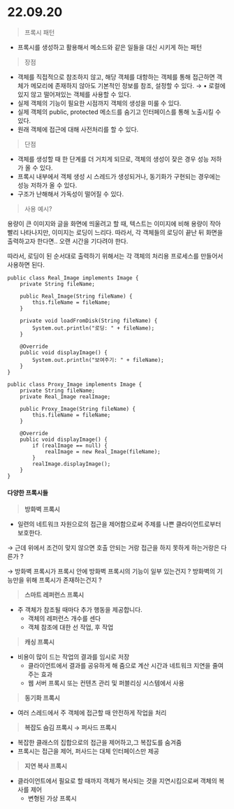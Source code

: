 # 22.09.20

> 프록시 패턴

* 프록시를 생성하고 활용해서 메소드와 같은 일들을 대신 시키게 하는 패턴

> 장점

* 객체를 직접적으로 참조하지 않고, 해당 객체를 대항하는 객체를 통해 접근하면 객체가 메모리에 존재하지 않아도 기본적인 정보를 참조, 설정할 수 있다. → • 로컬에 있지 않고 떨어져있는 객체를 사용할 수 있다.
* 실제 객체의 기능이 필요한 시점까지 객체의 생성을 미룰 수 있다.
* 실제 객체의 public, protected 메소드를 숨기고 인터페이스를 통해 노출시킬 수 있다.
* 원래 객체에 접근에 대해 사전처리를 할 수 있다.

> 단점

* 객체를 생성할 때 한 단계를 더 거치게 되므로, 객체의 생성이 잦은 경우 성능 저하가 올 수 있다.
* 프록시 내부에서 객체 생성 시 스레드가 생성되거나, 동기화가 구현되는 경우에는 성능 저하가 올 수 있다.
* 구조가 난해해서 가독성이 떨어질 수 있다.

> 사용 예시?

용량이 큰 이미지와 글을 화면에 띄울려고 할 때, 텍스트는 이미지에 비해 용량이 작아 빨리 나타나지만, 이미지는 로딩이 느리다. 따라서, 각 객체들의 로딩이 끝난 뒤 화면을 출력하고자 한다면.. 오랜 시간을 기다려야 한다.

따라서, 로딩이 된 순서대로 출력하기 위해서는 각 객체의 처리용 프로세스를 만들어서 사용하면 된다.

```
public class Real_Image implements Image {
	private String fileName;
    
    public Real_Image(String fileName) {
    	this.fileName = fileName;
    }
    
    private void loadFromDisk(String fileName) {
    	System.out.println("로딩: " + fileName);
    }
    
    @Override
    public void displayImage() {
        System.out.println("보여주기: " + fileName);
    }
}
```

```
public class Proxy_Image implements Image {
    private String fileName;
    private Real_Image realImage;
    
    public Proxy_Image(String fileName) {
    	this.fileName = fileName;
    }
    
    @Override
    public void displayImage() {
    	if (realImage == null) {
        	realImage = new Real_Image(fileName);
        }
        realImage.displayImage();
    }
}
```

#### 다양한 프록시들

> **방화벽 프록시**

* 일련의 네트워크 자원으로의 접근을 제어함으로써 주제를 나쁜 클라이언트로부터 보호한다.

→ 근데 위에서 조건이 맞지 않으면 호출 안되는 거랑 접근을 하지 못하게 하는거랑은 다른가 ?

→ 방화벽 프록시가 프록시 안에 방화벽 프록시의 기능이 일부 있는건지 ? 방화벽의 기능만을 위해 프록시가 존재하는건지 ?

> **스마트 레퍼런스 프록시**

* 주 객체가 참조될 때마다 추가 행동을 제공합니다.
  * 객체의 레퍼런스 개수를 센다
  * 객체 참조에 대한 선 작업, 후 작업

> **캐싱 프록시**

* 비용이 많이 드는 작업의 결과를 임시로 저장
  * 클라이언트에서 결과를 공유하게 해 줌으로 계산 시간과 네트워크 지연을 줄여 주는 효과
  * 웹 서버 프록시 또는 컨텐츠 관리 및 퍼블리싱 시스템에서 사용

> **동기화 프록시**

* 여러 스레드에서 주 객체에 접근할 때 안전하게 작업을 처리

> **복잡도 숨김 프록시 → 퍼사드 프록시**

* 복잡한 클래스의 집합으로의 접근을 제어하고,그 복잡도를 숨겨줌
* 프록시는 접근을 제어, 퍼사드는 대체 인터페이스만 제공

> **지연 복사 프록시**

* 클라이언트에서 필요로 할 때까지 객체가 복사되는 것을 지연시킴으로써 객체의 복사를 제어
  * 변형된 가상 프록시
